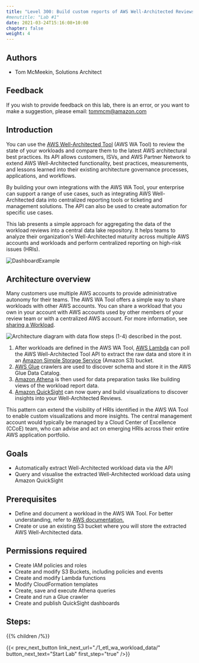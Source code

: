 ```yaml
---
title: "Level 300: Build custom reports of AWS Well-Architected Reviews"
#menutitle: "Lab #1"
date: 2021-03-24T15:16:08+10:00
chapter: false
weight: 4
---
```

## Authors
- Tom McMeekin, Solutions Architect

## Feedback
If you wish to provide feedback on this lab, there is an error, or you want to make a suggestion, please email: tommcm@amazon.com

## Introduction
You can use the [AWS Well-Architected Tool](https://aws.amazon.com/well-architected-tool) (AWS WA Tool) to review the state of your workloads and compare them to the latest AWS architectural best practices. Its API allows customers, ISVs, and AWS Partner Network to extend AWS Well-Architected functionality, best practices, measurements, and lessons learned into their existing architecture governance processes, applications, and workflows.

By building your own integrations with the AWS WA Tool, your enterprise can support a range of use cases, such as integrating AWS Well-Architected data into centralized reporting tools or ticketing and management solutions. The API can also be used to create automation for specific use cases.

This lab presents a simple approach for aggregating the data of the workload reviews into a central data lake repository. It helps teams to analyze their organization's Well-Architected maturity across multiple AWS accounts and workloads and perform centralized reporting on high-risk issues (HRIs).

![DashboardExample](/Well-ArchitectedTool/300_Labs/300_Building_custom_AWS_Well-Architected_reports_with_Amazon_Athena_and_Amazon_QuickSight/Images/fig-12-dashboard-example.png)

## Architecture overview

Many customers use multiple AWS accounts to provide administrative autonomy for their teams. The AWS WA Tool offers a simple way to share workloads with other AWS accounts. You can share a workload that you own in your account with AWS accounts used by other members of your review team or with a centralized AWS account.  For more information, see [sharing a Workload](https://docs.aws.amazon.com/wellarchitected/latest/userguide/workloads-sharing.html).

![Architecture diagram with data flow steps (1-4) described in the post.](/Well-ArchitectedTool/300_Labs/300_Building_custom_AWS_Well-Architected_reports_with_Amazon_Athena_and_Amazon_QuickSight/Images/fig-1-architecture-diagram.png)

1.  After workloads are defined in the AWS WA Tool, [AWS Lambda](https://aws.amazon.com/lambda/) can poll the AWS Well-Architected Tool API to extract the raw data and store it in an [Amazon Simple Storage Service](https://aws.amazon.com/s3/) (Amazon S3) bucket.
2.  [AWS Glue](https://aws.amazon.com/glue) crawlers are used to discover schema and store it in the AWS Glue Data Catalog.
3.  [Amazon Athena](https://aws.amazon.com/athena) is then used for data preparation tasks like building views of the workload report data.
4.  [Amazon QuickSight](https://aws.amazon.com/quicksight/) can now query and build visualizations to discover insights into your Well-Architected Reviews.

This pattern can extend the visibility of HRIs identified in the AWS WA Tool to enable custom visualizations and more insights. The central management account would typically be managed by a Cloud Center of Excellence (CCoE) team, who can advise and act on emerging HRIs across their entire AWS application portfolio.

## Goals
- Automatically extract Well-Architected workload data via the API 
- Query and visualise the extracted Well-Architected workload data using Amazon QuickSight


## Prerequisites
-   Define and document a workload in the AWS WA Tool. For better understanding, refer to [AWS documentation.](https://docs.aws.amazon.com/wellarchitected/latest/userguide/define-workload.html)
-   Create or use an existing S3 bucket where you will store the extracted AWS Well-Architected data.

## Permissions required
- Create IAM policies and roles
- Create and modify S3 Buckets, including policies and events
- Create and modify Lambda functions
- Modify CloudFormation templates
- Create, save and execute Athena queries
- Create and run a Glue crawler
- Create and publish QuickSight dashboards

## Steps:
{{% children  /%}}

{{< prev_next_button link_next_url="./1_etl_wa_workload_data/" button_next_text="Start Lab" first_step="true" />}}
